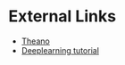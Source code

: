 # External Links

* [Theano](http://deeplearning.net/software/theano/)
* [Deeplearning tutorial](http://deeplearning.net/tutorial/contents.html)
